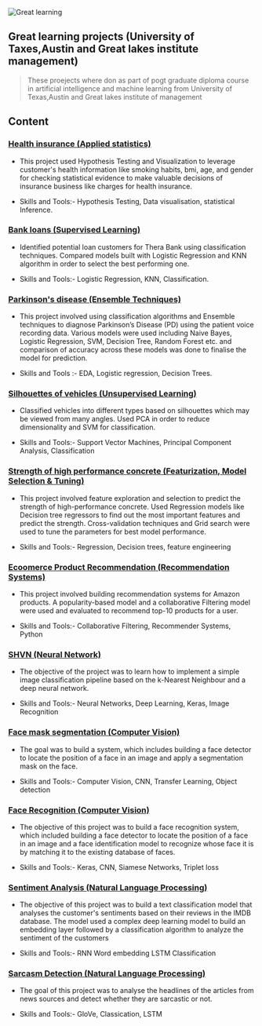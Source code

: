 ![Great learning](https://www.analyticsinsight.net/wp-content/uploads/2019/02/Great-Learning12-1024x682.png)
## Great learning projects (University of Taxes,Austin and Great lakes institute management)

> These proejects where don as part of pogt graduate diploma course in artificial intelligence and machine learning from University of Texas,Austin and Great lakes institute of management

## Content

### [Health insurance (Applied statistics)](https://github.com/VIMALRANJEEV/my_work/tree/master/Greatlearning/Insurance)
 
 * This project used Hypothesis Testing and Visualization to leverage customer's health information like smoking habits, bmi, age, and gender for checking statistical evidence to make valuable decisions of insurance business like charges for health insurance.
 
 * Skills and Tools:- Hypothesis Testing, Data visualisation, statistical Inference.
 
 ### [Bank loans (Supervised Learning)](https://github.com/VIMALRANJEEV/my_work/tree/master/Greatlearning/Bankloan)
 
 * Identified potential loan customers for Thera Bank using classification techniques. Compared models built with Logistic Regression and KNN algorithm in order to select the best performing one.
 
 * Skills and Tools:- Logistic Regression, KNN, Classification.
 
 ### [Parkinson's disease (Ensemble Techniques)](https://github.com/VIMALRANJEEV/my_work/tree/master/Greatlearning/Parkinson)
 
 * This project involved using classification algorithms and Ensemble techniques to diagnose Parkinson’s Disease (PD) using the patient voice recording data. Various models were used including Naive Bayes, Logistic Regression, SVM, Decision Tree, Random Forest etc. and comparison of accuracy across these models was done to finalise the model for prediction.
 
 * Skills and Tools :- EDA, Logistic regression, Decision Trees.
 
 ### [Silhouettes of vehicles (Unsupervised Learning)](https://github.com/VIMALRANJEEV/my_work/tree/master/Greatlearning/Vehicle)

* Classified vehicles into different types based on silhouettes which may be viewed from many angles. Used PCA in order to reduce dimensionality and SVM for classification.

* Skills and Tools:- Support Vector Machines, Principal Component Analysis, Classification

### [Strength of high performance concrete (Featurization, Model Selection & Tuning)](https://github.com/VIMALRANJEEV/my_work/tree/master/Greatlearning/Concrete)

* This project involved feature exploration and selection to predict the strength of high-performance concrete. Used Regression models like Decision tree regressors to find out the most important features and predict the strength. Cross-validation techniques and Grid search were used to tune the parameters for best model performance.

* Skills and Tools:- Regression, Decision trees, feature engineering

### [Ecoomerce Product Recommendation (Recommendation Systems)](https://github.com/VIMALRANJEEV/my_work/tree/master/Greatlearning/Ecommerce)

* This project involved building recommendation systems for Amazon products. A popularity-based model and a collaborative Filtering model were used and evaluated to recommend top-10 products for a user.

* Skills and Tools:- Collaborative Filtering, Recommender Systems, Python

### [SHVN (Neural Network)](https://github.com/VIMALRANJEEV/my_work/tree/master/Greatlearning/SVHN)

* The objective of the project was to learn how to implement a simple image classification pipeline based on the k-Nearest Neighbour and a deep neural network.

* Skills and Tools:- Neural Networks, Deep Learning, Keras, Image Recognition

### [Face mask segmentation (Computer Vision)](https://github.com/VIMALRANJEEV/my_work/tree/master/Greatlearning/Face%20mask%20segmentation)

 * The goal was to build a system, which includes building a face detector to locate the position of a face in an image and apply a segmentation mask on the face.
 
 * Skills and Tools:- Computer Vision, CNN, Transfer Learning, Object detection
 
 ### [Face Recognition (Computer Vision)](https://github.com/VIMALRANJEEV/my_work/tree/master/Greatlearning/Face%20recognition)

* The objective of this project was to build a face recognition system, which included building a face detector to locate the position of a face in an image and a face identification model to recognize whose face it is by matching it to the existing database of faces.

* Skills and Tools:- Keras, CNN, Siamese Networks, Triplet loss

### [Sentiment Analysis (Natural Language Processing)](https://github.com/VIMALRANJEEV/my_work/tree/master/Greatlearning/Sentiment%20analysis)

* The objective of this project was to build a text classification model that analyses the customer's sentiments based on their reviews in the IMDB database. The model used a complex deep learning model to build an embedding layer followed by a classification algorithm to analyze the sentiment of the customers

* Skills and Tools:- RNN Word embedding LSTM Classification

### [Sarcasm Detection (Natural Language Processing)](https://github.com/VIMALRANJEEV/my_work/tree/master/Greatlearning/Sarcasm%20Detection)

* The goal of this  project was to analyse the headlines of the articles from news sources and detect whether they are sarcastic or not.

* Skills and Tools:- GloVe, Classication, LSTM

